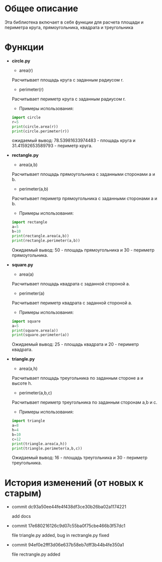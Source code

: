 # Общее описание
Эта библиотека включает в себя функции для расчета площади и периметра круга, прямоугольника, квадрата и треугольника

# Функции
* **circle.py**
    * area(r)

    Расчитывает площадь круга с заданным радиусом r.

    * perimeter(r)

    Расчитывает периметр круга с заданным радиусом r.

    * Примеры использования:
    ```python
    import circle
    r=5
    print(circle.area(r))
    print(circle.perimeter(r))
    ```
    ожидаемый вывод: 78.53981633974483 - площадь круга и 31.41592653589793 - периметр круга.

* **rectangle.py**
    * area(a,b)

    Расчитывает площадь прямоугольника с заданными сторонами a и b.

    * perimeter(a,b)

    Расчитывает периметр прямоугольника с заданными сторонами a и b.

    * Примеры использования:
    ```python
    import rectangle
    a=5
    b=10
    print(rectangle.area(a,b))
    print(rectangle.perimeter(a,b))
    ```
    Ожидаемый вывод: 50 - площадь прямоугольника и 30 - периметр прямоугольника.

* **square.py**
    * area(a)

    Расчитывает площадь квадрата с заданной стороной a.

    * perimeter(a)

    Расчитывает периметр квадрата с заданной стороной a.

    * Примеры использования:
    ```python
    import square
    a=5
    print(square.area(a))
    print(square.perimeter(a))
    ```
    Ожидаемый вывод: 25 - площадь квадрата и 20 - периметр квадрата.

* **triangle.py**
    * area(a,h)

    Расчитывает площадь треугольника по заданным стороне a и высоте h.

    * perimeter(a,b,c)

    Расчитывает периметр треугольника по заданным сторонам a,b и c.

    * Примеры использования:
    ```python
    import triangle
    a=8
    h=4
    b=10
    c=12
    print(triangle.area(a,h))
    print(triangle.perimeter(a,b,c))
    ```
    Ожидаемый вывод: 16 - площадь треугольника и 30 - периметр треугольника.

# История изменений (от новых к старым)
* commit dc93a50ee44fe4f438df3ce30b26ba02a1174221

	add docs

* commit 17e680216126c9d07c55ba0f75cbe466b3f57dc1

	file triangle.py added, bug in rectrangle.py fixed
* commit 94ef0e2fff3d06e637b58eb7dff3b44b4fe350a1

	file rectrangle.py added
